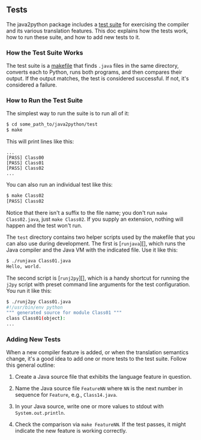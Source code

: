 ## Tests

The java2python package includes a [test suite][] for exercising the compiler and
its various translation features.  This doc explains how the tests work, how to
run these suite, and how to add new tests to it.

### How the Test Suite Works

The test suite is a [makefile][] that finds `.java` files in the same directory,
converts each to Python, runs both programs, and then compares their output.  If
the output matches, the test is considered successful.  If not, it's considered
a failure.

### How to Run the Test Suite

The simplest way to run the suite is to run all of it:

```bash
$ cd some_path_to/java2python/test
$ make
```

This will print lines like this:

```
...
[PASS] Class00
[PASS] Class01
[PASS] Class02
...
```

You can also run an individual test like this:

```bash
$ make Class02
[PASS] Class02
```

Notice that there isn't a suffix to the file name; you don't run `make
Class02.java`, just `make Class02`.  If you supply an extension, nothing will
happen and the test won't run.

The `test` directory contains two helper scripts used by the makefile that you
can also use during development.  The first is [`runjava`][], which runs the
Java compiler and the Java VM with the indicated file.  Use it like this:

```bash
$ ./runjava Class01.java
Hello, world.
```

The second script is [`runj2py`][], which is a handy shortcut for running the
`j2py` script with preset command line arguments for the test configuration.
You run it like this:

```bash
$ ./runj2py Class01.java
#!/usr/bin/env python
""" generated source for module Class01 """
class Class01(object):
...
```

### Adding New Tests

When a new compiler feature is added, or when the translation semantics change,
it's a good idea to add one or more tests to the test suite.  Follow this
general outline:

1.  Create a Java source file that exhibits the language feature in question.

2.  Name the Java source file `FeatureNN` where `NN` is the next number in
sequence for `Feature`, e.g., `Class14.java`.

3.  In your Java source, write one or more values to stdout with
`System.out.println`.

4.  Check the comparison via `make FeatureNN`.  If the test passes, it might
indicate the new feature is working correctly.

[test suite]: https://github.com/natural/java2python/tree/master/test/
[makefile]: https://github.com/natural/java2python/blob/master/test/Makefile
[runjava]: https://github.com/natural/java2python/blob/master/test/runjava
[runj2py]: https://github.com/natural/java2python/blob/master/test/runj2py
